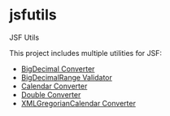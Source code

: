 # jsfutils
JSF Utils

This project includes multiple utilities for JSF:

* [BigDecimal Converter](https://github.com/fribeiro1/jsfutils/tree/master/BigDecimalConverter)
* [BigDecimalRange Validator](https://github.com/fribeiro1/jsfutils/tree/master/BigDecimalRangeValidator)
* [Calendar Converter](https://github.com/fribeiro1/jsfutils/tree/master/CalendarConverter)
* [Double Converter](https://github.com/fribeiro1/jsfutils/tree/master/DoubleConverter)
* [XMLGregorianCalendar Converter](https://github.com/fribeiro1/jsfutils/tree/master/XMLGregorianCalendarConverter)